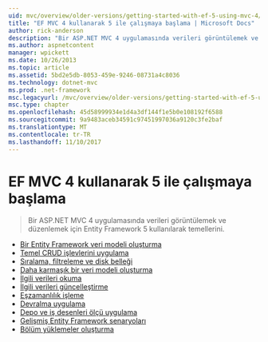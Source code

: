 ```yaml
---
uid: mvc/overview/older-versions/getting-started-with-ef-5-using-mvc-4/index
title: "EF MVC 4 kullanarak 5 ile çalışmaya başlama | Microsoft Docs"
author: rick-anderson
description: "Bir ASP.NET MVC 4 uygulamasında verileri görüntülemek ve düzenlemek için Entity Framework 5 kullanılarak temellerini."
ms.author: aspnetcontent
manager: wpickett
ms.date: 10/26/2013
ms.topic: article
ms.assetid: 5bd2e5db-8053-459e-9246-08731a4c8036
ms.technology: dotnet-mvc
ms.prod: .net-framework
msc.legacyurl: /mvc/overview/older-versions/getting-started-with-ef-5-using-mvc-4
msc.type: chapter
ms.openlocfilehash: 45d58999934e1d4a3df144f1e5b0e108192f6588
ms.sourcegitcommit: 9a9483aceb34591c97451997036a9120c3fe2baf
ms.translationtype: MT
ms.contentlocale: tr-TR
ms.lasthandoff: 11/10/2017
---
```

<a name="getting-started-with-ef-5-using-mvc-4"></a>EF MVC 4 kullanarak 5 ile çalışmaya başlama
====================
> Bir ASP.NET MVC 4 uygulamasında verileri görüntülemek ve düzenlemek için Entity Framework 5 kullanılarak temellerini.


- [Bir Entity Framework veri modeli oluşturma](creating-an-entity-framework-data-model-for-an-asp-net-mvc-application.md)
- [Temel CRUD işlevlerini uygulama](implementing-basic-crud-functionality-with-the-entity-framework-in-asp-net-mvc-application.md)
- [Sıralama, filtreleme ve disk belleği](sorting-filtering-and-paging-with-the-entity-framework-in-an-asp-net-mvc-application.md)
- [Daha karmaşık bir veri modeli oluşturma](creating-a-more-complex-data-model-for-an-asp-net-mvc-application.md)
- [İlgili verileri okuma](reading-related-data-with-the-entity-framework-in-an-asp-net-mvc-application.md)
- [İlgili verileri güncelleştirme](updating-related-data-with-the-entity-framework-in-an-asp-net-mvc-application.md)
- [Eşzamanlılık işleme](handling-concurrency-with-the-entity-framework-in-an-asp-net-mvc-application.md)
- [Devralma uygulama](implementing-inheritance-with-the-entity-framework-in-an-asp-net-mvc-application.md)
- [Depo ve iş desenleri ölçü uygulama](implementing-the-repository-and-unit-of-work-patterns-in-an-asp-net-mvc-application.md)
- [Gelişmiş Entity Framework senaryoları](advanced-entity-framework-scenarios-for-an-mvc-web-application.md)
- [Bölüm yüklemeler oluşturma](building-the-ef5-mvc4-chapter-downloads.md)

